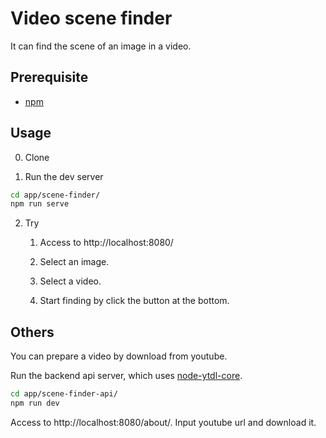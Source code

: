 # Video scene finder

It can find the scene of an image in a video.


## Prerequisite

* [npm](https://github.com/npm/cli)


## Usage

0. Clone

1. Run the dev server

```sh
cd app/scene-finder/
npm run serve
```

2. Try

    1. Access to http://localhost:8080/

    2. Select an image.

    3. Select a video.

    4. Start finding by click the button at the bottom.


## Others

You can prepare a video by download from youtube.

Run the backend api server, which uses [node-ytdl-core](https://github.com/fent/node-ytdl-core).

```sh
cd app/scene-finder-api/
npm run dev
```

Access to http://localhost:8080/about/. Input youtube url and download it.

